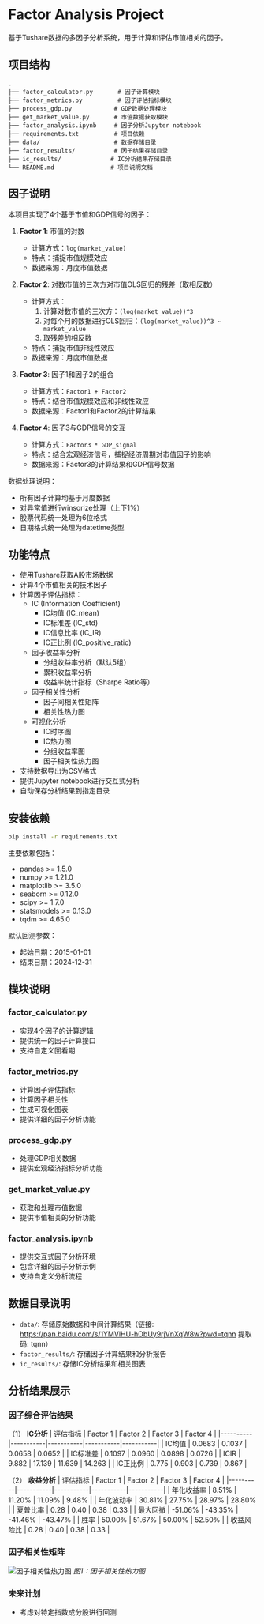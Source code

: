 # Factor Analysis Project

基于Tushare数据的多因子分析系统，用于计算和评估市值相关的因子。

## 项目结构

```
.
├── factor_calculator.py       # 因子计算模块
├── factor_metrics.py          # 因子评估指标模块
├── process_gdp.py            # GDP数据处理模块
├── get_market_value.py       # 市值数据获取模块
├── factor_analysis.ipynb     # 因子分析Jupyter notebook
├── requirements.txt          # 项目依赖
├── data/                     # 数据存储目录
├── factor_results/           # 因子结果存储目录
├── ic_results/              # IC分析结果存储目录
└── README.md                # 项目说明文档
```

## 因子说明

本项目实现了4个基于市值和GDP信号的因子：

1. **Factor 1**: 市值的对数
   - 计算方式：`log(market_value)`
   - 特点：捕捉市值规模效应
   - 数据来源：月度市值数据

2. **Factor 2**: 对数市值的三次方对市值OLS回归的残差（取相反数）
   - 计算方式：
     1. 计算对数市值的三次方：`(log(market_value))^3`
     2. 对每个月的数据进行OLS回归：`(log(market_value))^3 ~ market_value`
     3. 取残差的相反数
   - 特点：捕捉市值非线性效应
   - 数据来源：月度市值数据

3. **Factor 3**: 因子1和因子2的组合
   - 计算方式：`Factor1 + Factor2`
   - 特点：结合市值规模效应和非线性效应
   - 数据来源：Factor1和Factor2的计算结果

4. **Factor 4**: 因子3与GDP信号的交互
   - 计算方式：`Factor3 * GDP_signal`
   - 特点：结合宏观经济信号，捕捉经济周期对市值因子的影响
   - 数据来源：Factor3的计算结果和GDP信号数据

数据处理说明：
- 所有因子计算均基于月度数据
- 对异常值进行winsorize处理（上下1%）
- 股票代码统一处理为6位格式
- 日期格式统一处理为datetime类型

## 功能特点

- 使用Tushare获取A股市场数据
- 计算4个市值相关的技术因子
- 计算因子评估指标：
  - IC (Information Coefficient)
    - IC均值 (IC_mean)
    - IC标准差 (IC_std)
    - IC信息比率 (IC_IR)
    - IC正比例 (IC_positive_ratio)
  - 因子收益率分析
    - 分组收益率分析（默认5组）
    - 累积收益率分析
    - 收益率统计指标（Sharpe Ratio等）
  - 因子相关性分析
    - 因子间相关性矩阵
    - 相关性热力图
  - 可视化分析
    - IC时序图
    - IC热力图
    - 分组收益率图
    - 因子相关性热力图
- 支持数据导出为CSV格式
- 提供Jupyter notebook进行交互式分析
- 自动保存分析结果到指定目录

## 安装依赖

```bash
pip install -r requirements.txt
```

主要依赖包括：
- pandas >= 1.5.0
- numpy >= 1.21.0
- matplotlib >= 3.5.0
- seaborn >= 0.12.0
- scipy >= 1.7.0
- statsmodels >= 0.13.0
- tqdm >= 4.65.0

默认回测参数：
- 起始日期：2015-01-01
- 结束日期：2024-12-31

## 模块说明

### factor_calculator.py
- 实现4个因子的计算逻辑
- 提供统一的因子计算接口
- 支持自定义回看期

### factor_metrics.py
- 计算因子评估指标
- 计算因子相关性
- 生成可视化图表
- 提供详细的因子分析功能

### process_gdp.py
- 处理GDP相关数据
- 提供宏观经济指标分析功能

### get_market_value.py
- 获取和处理市值数据
- 提供市值相关的分析功能

### factor_analysis.ipynb
- 提供交互式因子分析环境
- 包含详细的因子分析示例
- 支持自定义分析流程

## 数据目录说明

- `data/`: 存储原始数据和中间计算结果（链接: https://pan.baidu.com/s/1YMVlHU-hObUy9rjVnXqW8w?pwd=tqnn 提取码: tqnn）
- `factor_results/`: 存储因子计算结果和分析报告
- `ic_results/`: 存储IC分析结果和相关图表

## 分析结果展示

### 因子综合评估结果

（1） **IC分析**
| 评估指标 | Factor 1 | Factor 2 | Factor 3 | Factor 4 |
|----------|-----------|-----------|-----------|-----------|
| IC均值 | 0.0683 | 0.1037 | 0.0658 | 0.0652 |
| IC标准差 | 0.1097 | 0.0960 | 0.0898 | 0.0726 |
| ICIR | 9.882 | 17.139 | 11.639 | 14.263 |
| IC正比例 | 0.775 | 0.903 | 0.739 | 0.867 |

（2） **收益分析** 
| 评估指标 | Factor 1 | Factor 2 | Factor 3 | Factor 4 |
|----------|-----------|-----------|-----------|-----------|
| 年化收益率 | 8.51% | 11.20% | 11.09% | 9.48% |
| 年化波动率 | 30.81% | 27.75% | 28.97% | 28.80% |
| 夏普比率 | 0.28 | 0.40 | 0.38 | 0.33 |
| 最大回撤 | -51.06% | -43.35% | -41.46% | -43.47% |
| 胜率 | 50.00% | 51.67% | 50.00% | 52.50% |
| 收益风险比 | 0.28 | 0.40 | 0.38 | 0.33 |

### 因子相关性矩阵

![因子相关性热力图](./ic_results/factor_correlation_heatmap.png)
*图1：因子相关性热力图*

### 未来计划
- 考虑对特定指数成分股进行回测




